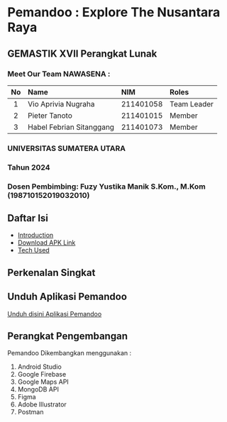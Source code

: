 # Pemandoo : Explore The Nusantara Raya
## GEMASTIK XVII Perangkat Lunak
### Meet Our Team NAWASENA : 

| No | Name | NIM | Roles |
|:--:|:------------------|:---------------|:----------------------|
|1   | Vio Aprivia Nugraha    | 211401058   | Team Leader      |
|2   | Pieter Tanoto        | 211401015   | Member      |
|3   | Habel Febrian Sitanggang       | 211401073   | Member      |

### UNIVERSITAS SUMATERA UTARA
### Tahun 2024
### Dosen Pembimbing: Fuzy Yustika Manik S.Kom., M.Kom (198710152019032010)

## Daftar Isi
- [Introduction](#introduction)
- [Download APK Link](#download-apk-link)
- [Tech Used](#tech-used)

## Perkenalan Singkat


## Unduh Aplikasi Pemandoo
[Unduh disini Aplikasi Pemandoo](https://github.com/PieByter/Nawasena-Pemandoo-Gemastik/releases/download/prelease/pemandoo.apk)

## Perangkat Pengembangan
Pemandoo Dikembangkan menggunakan :
1. Android Studio
2. Google Firebase
3. Google Maps API
4. MongoDB API
5. Figma
6. Adobe Illustrator
7. Postman
